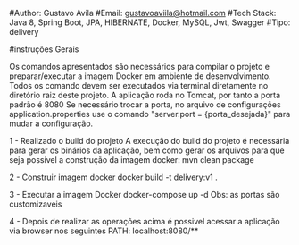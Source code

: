 #Author: Gustavo Avila #Email: gustavoaviila@hotmail.com #Tech Stack: Java 8, Spring Boot, JPA, HIBERNATE, Docker, MySQL, Jwt, Swagger #Tipo: delivery

#instruções Gerais

Os comandos apresentados são necessários para compilar o projeto e preparar/executar a imagem Docker em ambiente de desenvolvimento. Todos os comando devem ser executados via terminal diretamente no diretório raiz deste projeto. A aplicação roda no Tomcat, por tanto a porta padrão é 8080 Se necessário trocar a porta, no arquivo de configurações application.properties use o comando "server.port = {porta_desejada}" para mudar a configuração.

1 - Realizado o build do projeto A execução do build do projeto é necessária para gerar os binários da aplicação, bem como gerar os arquivos para que seja possível a construção da imagem docker: mvn clean package

2 - Construir imagem docker docker build -t delivery:v1 .

3 - Executar a imagem Docker docker-compose up -d Obs: as portas são customizaveis

4 - Depois de realizar as operações acima é possivel acessar a aplicação via browser nos seguintes PATH: localhost:8080/**
